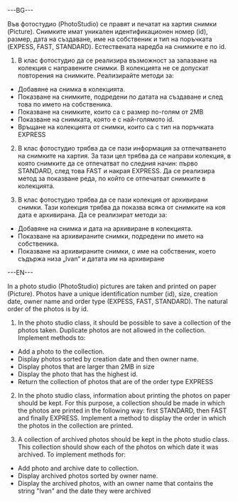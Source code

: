 ---BG---

Във фотостудио (PhotoStudio) се правят и печатат на хартия снимки (Picture). Снимките имат 
уникален идентификационен номер (id), размер, дата на създаване, име на собственик и тип на 
поръчката (EXPESS, FAST, STANDARD). Естествената наредба на снимките е по id.

1. В клас фотостудио да се реализира възможност за запазване на колекция с
направените снимки. В колекцията не се допускат повторения на снимките. Реализирайте 
методи за:
- Добавяне на снимка в колекцията.
- Показване на снимките, подредени по датата на създаване и след това по името на собственика.
- Показване на снимките, които са с размер по-голям от 2MB
- Показване на снимката, която е с най-голямото id.
- Връщане на колекцията от снимки, които са с тип на поръчката EXPRESS

2. В клас фотостудио трябва да се пази информация за отпечатването на снимките на хартия. За тази цел трябва да се направи колекция, в която снимките да се отпечатват по
следния начин: първо STANDARD, след това FAST и накрая EXPRESS. Да се реализира метод за показване реда, по който се отпечатват снимките в колекцията.

3. В клас фотостудио трябва да се пази колекция от архивирани снимки. Тази колекция трябва да показва всяка от снимките на коя дата е архивирана. Да се реализират методи за:
- Добавяне на снимка и дата на архивиране в колекцията.
- Показване на архивираните снимки, подредени по името на собственика.
- Показване на архивираните снимки, с име на собственик, което съдържа низа „Ivan“ и датата им на архивиране

---EN---

In a photo studio (PhotoStudio) pictures are taken and printed on paper (Picture). 
Photos have a unique identification number (id), size, creation date, owner name and order type (EXPESS, FAST, STANDARD). 
The natural order of the photos is by id.

1. In the photo studio class, it should be possible to save a collection of the photos taken. Duplicate photos are not allowed in the collection. Implement methods to:
- Add a photo to the collection.
- Display photos sorted by creation date and then owner name.
- Display photos that are larger than 2MB in size
- Display the photo that has the highest id.
- Return the collection of photos that are of the order type EXPRESS

2. In the photo studio class, information about printing the photos on paper should be kept.
For this purpose, a collection should be made in which the photos are printed in the following way: first STANDARD, then FAST and finally EXPRESS.
Implement a method to display the order in which the photos in the collection are printed.

3. A collection of archived photos should be kept in the photo studio class. This collection should show each of the photos on which date it was archived. To implement methods for:
- Add photo and archive date to collection.
- Display archived photos sorted by owner name.
- Display the archived photos, with an owner name that contains the string "Ivan" and the date they were archived
